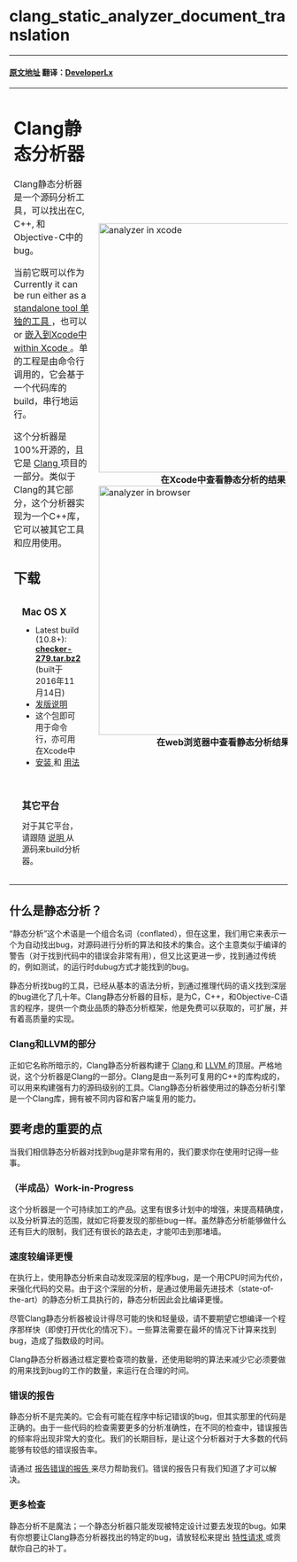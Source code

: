 # clang_static_analyzer_document_translation
---
#### [原文地址](http://clang-analyzer.llvm.org/) 翻译：[DeveloperLx](http://weibo.com/DeveloperLx)



<div id="content">
    <table style="margin-top:0px" width="100%" border="0" cellpadding="0px"
    cellspacing="0">
        <tbody>
            <tr>
                <td>
                    <h1>
                        Clang静态分析器
                    </h1>
                    <p>	
                    	Clang静态分析器是一个源码分析工具，可以找出在C, C++, 和Objective-C中的bug。
                    </p>
                    <p>
                    	当前它既可以作为
                        Currently it can be run either as a
                        <a href="http://clang-analyzer.llvm.org/scan-build.html">
                            standalone tool
                            单独的工具
                        </a>
                        ，也可以
                        or
                        <a href="http://clang-analyzer.llvm.org/xcode.html">
                        	嵌入到Xcode中
                            within Xcode
                        </a>
                        。单的工程是由命令行调用的，它会基于一个代码库的build，串行地运行。
                    </p>
                    <p>
                    	这个分析器是100%开源的，且它是
                        <a href="http://clang.llvm.org">
                            Clang
                        </a>
                        项目的一部分。类似于Clang的其它部分，这个分析器实现为一个C++库，它可以被其它工具和应用使用。
                    </p>
                    <h2>
                        下载
                    </h2>
                    <div style="padding:0px; font-size: 90%">
                        <div class="spiffyfg">
                            <div style="padding:15px">
                                <h3 style="margin:0px;padding:0px">
                                    Mac OS X
                                </h3>
                                <ul>
                                    <li>
                                        Latest build (10.8+):
                                        <br>
                                        <b>
                                            <a href="http://clang-analyzer.llvm.org/downloads/checker-279.tar.bz2">
                                                checker-279.tar.bz2
                                            </a>
                                        </b>
                                        (built于2016年11月14日)
                                    </li>
                                    <li>
                                        <a href="http://clang-analyzer.llvm.org/release_notes.html">
                                            发版说明
                                        </a>
                                    </li>
                                    <li>
                                    	这个包即可用于命令行，亦可用在Xcode中
                                    </li>
                                    <li>
                                        <a href="http://clang-analyzer.llvm.org/installation.html">
                                            安装
                                        </a>
                                        和
                                        <a href="http://clang-analyzer.llvm.org/scan-build.html">
                                            用法
                                        </a>
                                    </li>
                                </ul>
                            </div>
                        </div>
                    </div>
                    <div style="padding:0; margin-top:10px; font-size: 90%">
                        <div class="spiffyfg">
                            <div style="padding:15px">
                                <h3 style="margin:0px;padding:0px">
                                    其它平台
                                </h3>
                                <p>
                                    对于其它平台，请跟随
                                    <a href="http://clang-analyzer.llvm.org/installation#OtherPlatforms">
                                        说明
                                    </a>
                                    从源码来build分析器。
                                </p>
                                <p>
                                </p>
                            </div>
                        </div>
                    </div>
                </td>
                <td style="padding-left:10px">
                    <a href="http://clang-analyzer.llvm.org/images/analyzer_xcode.png">
                        <img src="http://clang-analyzer.llvm.org/images/analyzer_xcode.png" width="450" alt="analyzer in xcode">
                    </a>
                    <div style="text-align:center">
                        <b>
                            在Xcode中查看静态分析的结果
                        </b>
                    </div>
                    <a href="http://clang-analyzer.llvm.org/images/analyzer_html.png">
                        <img src="http://clang-analyzer.llvm.org/images/analyzer_html.png" width="450" alt="analyzer in browser">
                    </a>
                    <div style="text-align:center">
                        <b>
                            在web浏览器中查看静态分析结果
                        </b>
                    </div>
                </td>
            </tr>
        </tbody>
    </table>
    <h2 id="StaticAnalysis">
        什么是静态分析？
    </h2>
    <p>
        “静态分析”这个术语是一个组合名词（conflated），但在这里，我们用它来表示一个为自动找出bug，对源码进行分析的算法和技术的集合。这个主意类似于编译的警告（对于找到代码中的错误会非常有用），但又比这更进一步，找到通过传统的，例如测试，的运行时dubug方式才能找到的bug。
    </p>
    <p>
        静态分析找bug的工具，已经从基本的语法分析，到通过推理代码的语义找到深层的bug进化了几十年。Clang静态分析器的目标，是为C，C++，和Objective-C语言的程序，提供一个商业品质的静态分析框架，他是免费可以获取的，可扩展，并有着高质量的实现。
    </p>
    <h3 id="Clang">
        Clang和LLVM的部分
    </h3>
    <p>
        正如它名称所暗示的，Clang静态分析器构建于
        <a href="http://clang.llvm.org">
            Clang
        </a>
        和
        <a href="http://llvm.org">
            LLVM
        </a>
        的顶层。严格地说，这个分析器是Clang的一部分。Clang是由一系列可复用的C++的库构成的，可以用来构建强有力的源码级别的工具。Clang静态分析器使用过的静态分析引擎是一个Clang库，拥有被不同内容和客户端复用的能力。
    </p>
    <h2>
        要考虑的重要的点
    </h2>
    <p>
        当我们相信静态分析器对找到bug是非常有用的，我们要求你在使用时记得一些事。
    </p>
    <h3>
        （半成品）Work-in-Progress
    </h3>
    <p>
        这个分析器是一个可持续加工的产品。这里有很多计划中的增强，来提高精确度，以及分析算法的范围，就如它将要发现的那些bug一样。虽然静态分析能够做什么还有巨大的限制，我们还有很长的路去走，才能叩击到那堵墙。
    </p>
    <h3>
        速度较编译更慢
    </h3>
    <p>
        在执行上，使用静态分析来自动发现深层的程序bug，是一个用CPU时间为代价，来强化代码的交易。由于这个深层的分析，是通过使用最先进技术（state-of-the-art）的静态分析工具执行的，静态分析因此会比编译更慢。
    </p>
    <p>
        尽管Clang静态分析器被设计得尽可能的快和轻量级，请不要期望它想编译一个程序那样快（即使打开优化的情况下）。一些算法需要在最坏的情况下计算来找到bug，造成了指数级的时间。
    </p>
    <p>
        Clang静态分析器通过框定要检查项的数量，还使用聪明的算法来减少它必须要做的用来找到bug的工作的数量，来运行在合理的时间。
    </p>
    <h3>
        错误的报告
    </h3>
    <p>
        静态分析不是完美的。它会有可能在程序中标记错误的bug，但其实那里的代码是正确的。由于一些代码的检查需要更多的分析准确性，在不同的检查中，错误报告的频率将出现非常大的变化。我们的长期目标，是让这个分析器对于大多数的代码能够有较低的错误报告率。
    </p>
    <p>
        请通过
        <a href="http://clang-analyzer.llvm.org/filing_bugs.html">
            报告错误的报告
        </a>
        来尽力帮助我们。错误的报告只有我们知道了才可以解决。
    </p>
    <h3>
        更多检查
    </h3>
    <p>
        静态分析不是魔法；一个静态分析器只能发现被特定设计过要去发现的bug。如果有你想要让Clang静态分析器找出的特定的bug，请放轻松来提出
        <a href="http://clang-analyzer.llvm.org/filing_bugs.html">
            特性请求
        </a>
        或贡献你自己的补丁。
    </p>
</div>
